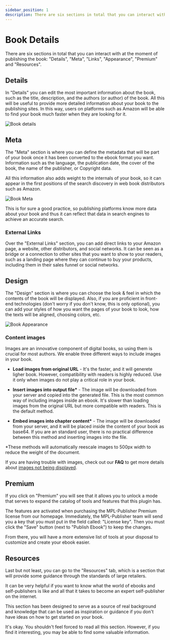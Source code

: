 ```yaml
---
sidebar_position: 1
description: There are six sections in total that you can interact with at the moment of publishing the ebook. Details, Meta, Links, Appearance, Premium and Resources.
---
```


# Book Details

There are six sections in total that you can interact with at the moment of publishing the book: "Details", "Meta", "Links", "Appearance", "Premium" and "Resources".

## Details

In "Details" you can edit the most important information about the book, such as the title, description, and the authors (or author) of the book. All this will be useful to provide more detailed information about your book to the publishing sites. In this way, users on platforms such as Amazon will be able to find your book much faster when they are looking for it.

![Book details](https://ik.imagekit.io/ferranfigueredo/mpl-publisher/details-1_Gi6xmbHs82c.png)

## Meta

The "Meta" section is where you can define the metadata that will be part of your book once it has been converted to the ebook format you want. Information such as the language, the publication date, the cover of the book, the name of the publisher, or Copyright data.

All this information also adds weight to the internals of your book, so it can appear in the first positions of the search discovery in web book distributors such as Amazon.

![Book Meta](https://ik.imagekit.io/ferranfigueredo/mpl-publisher/details-2_EsSlkaGTP.png)

This is for sure a good practice, so publishing platforms know more data about your book and thus it can reflect that data in search engines to achieve an accurate search.

### External Links

Over the "External Links" section, you can add direct links to your Amazon page, a website, other distributors, and social networks. It can be seen as a bridge or a connection to other sites that you want to show to your readers, such as a landing page where they can continue to buy your products, including them in their sales funnel or social networks.

## Design

The "Design" section is where you can choose the look & feel in which the contents of the book will be displayed. Also, if you are proficient in front-end technologies (don't worry if you don't know, this is only optional), you can add your styles of how you want the pages of your book to look, how the texts will be aligned, choosing colors, etc.

![Book Appearance](https://ik.imagekit.io/ferranfigueredo/mpl-publisher/details-3_o2xysBfqC.png)

### Content images

Images are an innovative component of digital books, so using them is crucial for most authors. We enable three different ways to include images in your book.

- **Load images from original URL** - It's the faster, and it will generete ligher book. However, compatibility with readers is highly reduced. Use it only when images do not play a critical role in your book.

- **Insert images into output file\*** - The image will be downloaded from your server and copied into the generated file. This is the most common way of including images inside an ebook. It's slower than loading images from the original URL but more compatible with readers. This is the default method.

- **Embed images into chapter content\*** - The image will be downloaded from your server, and it will be placed inside the content of your book as base64. If you are an standard user, there is no practical difference between this method and inserting images into the file.

\*These methods will automatically reescale images to 500px width to reduce the weight of the document.

If you are having trouble with images, check out our **FAQ** to get more details about [images not being displayed](/docs/faq/#images-are-not-displayed).

## Premium

If you click on "Premium" you will see that it allows you to unlock a mode that serves to expand the catalog of tools and features that this plugin has.

The features are activated when purchasing the MPL-Publisher Premium license from our homepage. Immediately, the MPL-Publisher team will send you a key that you must put in the field called: "License key". Then you must click the "Save" button (next to "Publish Ebook") to keep the changes.

From there, you will have a more extensive list of tools at your disposal to customize and create your ebook easier.

## Resources

Last but not least, you can go to the "Resources" tab, which is a section that will provide some guidance through the standards of large retailers.

It can be very helpful if you want to know what the world of ebooks and self-publishers is like and all that it takes to become an expert self-publisher on the internet.

This section has been designed to serve as a source of real background and knowledge that can be used as inspiration or guidance if you don't have ideas on how to get started on your book.

It's okay. You shouldn't feel forced to read all this section. However, if you find it interesting, you may be able to find some valuable information.